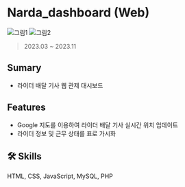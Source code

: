 # Narda_dashboard (Web)
![그림1](https://github.com/user-attachments/assets/66bd6da3-bd71-49d9-a0e1-c39be0a1b912)
![그림2](https://github.com/user-attachments/assets/12a0f326-f4da-4b12-a980-71924a3686de)

> 2023.03 ~ 2023.11
 
 
Sumary
---
  - 라이더 배달 기사 웹 관제 대시보드


Features
---
  - Google 지도를 이용하여 라이더 배달 기사 실시간 위치 업데이트
  - 라이더 정보 및 근무 상태를 표로 가시화


🛠 Skills
---
HTML, CSS, JavaScript, MySQL, PHP
